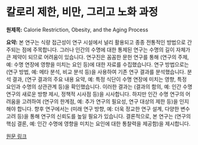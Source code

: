 # 칼로리 제한, 비만, 그리고 노화 과정

**원제목:** Calorie Restriction, Obesity, and the Aging Process

**요약:** 본 연구는 식량 접근성이 연구 시설에서 널리 활용되고 종종 전통적인 방법으로 간주되는 점에 주목합니다.  그러나 인간의 수명에 대한 통제된 연구는 수명의 길이 자체가 큰 제약이 되므로 어려움이 있습니다. 연구진은 꼼꼼한 문헌 연구를 통해  (연구의 주제, 예: 수명 연장에 영향을 미치는 요인 등)에 대한 자료를 수집했습니다.  연구 방법으로는  (연구 방법, 예: 메타 분석,  비교 분석 등)을 사용하여 기존 연구 결과를 분석했습니다.  분석 결과,  (연구 결과의 주요 내용 요약, 예: 특정 식단이 수명 연장에 미치는 영향, 특정 요인과 수명의 상관관계 등)을 확인했습니다. 이러한 결과는  (결과의 함의, 예:  인간 수명 연구의 새로운 방향 제시, 정책적 시사점 등)을 시사합니다.  하지만 인간 수명 연구의 어려움을 고려하여  (연구의 한계점, 예:  추가 연구의 필요성,  연구 대상의 제한 등)을 인지해야 합니다.  향후 연구에서는 (미래 연구 방향, 예: 더욱 정교한 연구 설계, 다양한 변수 고려 등)을 통해 연구의 신뢰도를 높일 필요가 있습니다.  결론적으로, 본 연구는  (연구의 핵심 결론, 예: 인간 수명에 영향을 미치는 요인에 대한 통찰력을 제공함)을 제시합니다.

[원문 링크](https://jamanetwork.com/journals/jamanetworkopen/fullarticle/2836391)
